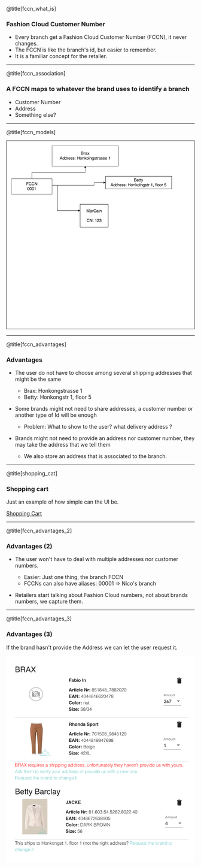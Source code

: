 @title[fccn_what_is]

### Fashion Cloud Customer Number

* Every branch get a Fashion Cloud Customer Number (FCCN), it never changes.
* The FCCN is like the branch's id, but easier to remember.
* It is a familiar concept for the retailer.


---

@title[fccn_association]

### A FCCN maps to whatever the brand uses to identify a branch

* Customer Number
* Address
* Something else?

---

@title[fccn_models]

![Models](assets/fccn.png)

---

@title[fccn_advantages]

### Advantages

* The user do not have to choose among several shipping addresses that might be the same
   * Brax: Honkongstrasse 1
   * Betty: Honkongstr 1, floor 5

* Some brands might not need to share addresses, a customer number or another type of Id will be enough
    * Problem: What to show to the user? what delivery address ?

* Brands might not need to provide an address nor customer number, they may take the address that we tell them
    * We also store an address that is associated to the branch.

---

@title[shopping_cat]

### Shopping cart

Just an example of how simple can the UI be.

[Shopping Cart](https://raw.githubusercontent.com/nbaglivo/fccn/master/assets/shoppingcart.png)

---

@title[fccn_advantages_2]

### Advantages (2)

* The user won't have to deal with multiple addresses nor customer numbers.
    * Easier: Just one thing, the branch FCCN
    * FCCNs can also have aliases: 00001 => Nico's branch

* Retailers start talking about Fashion Cloud numbers, not about brands numbers, we capture them.

---

@title[fccn_advantages_3]

### Advantages (3)

If the brand hasn't provide the Address we can let the user request it.

![Models](assets/notaddress.png)
